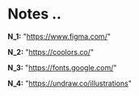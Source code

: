# Notes ..

**N_1:** "https://www.figma.com/"

**N_2:** "https://coolors.co/"

**N_3:** "https://fonts.google.com/"

**N_4:** "https://undraw.co/illustrations"